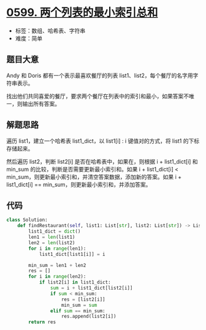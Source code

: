 # [0599. 两个列表的最小索引总和](https://leetcode.cn/problems/minimum-index-sum-of-two-lists/)

- 标签：数组、哈希表、字符串
- 难度：简单

## 题目大意

Andy 和 Doris 都有一个表示最喜欢餐厅的列表 list1、list2，每个餐厅的名字用字符串表示。

找出他们共同喜爱的餐厅，要求两个餐厅在列表中的索引和最小，如果答案不唯一，则输出所有答案。

## 解题思路

遍历 list1，建立一个哈希表 list1_dict，以 list1[i] : i 键值对的方式，将 list1 的下标存储起来。

然后遍历 list2，判断 list2[i] 是否在哈希表中，如果在，则根据 i + list1_dict[i] 和 min_sum 的比较，判断是否需要更新最小索引和。如果 i + list1_dict[i] < min_sum，则更新最小索引和，并清空答案数据，添加新的答案。如果 i + list1_dict[i] == min_sum，则更新最小索引和，并添加答案。

## 代码

```Python
class Solution:
    def findRestaurant(self, list1: List[str], list2: List[str]) -> List[str]:
        list1_dict = dict()
        len1 = len(list1)
        len2 = len(list2)
        for i in range(len1):
            list1_dict[list1[i]] = i

        min_sum = len1 + len2
        res = []
        for i in range(len2):
            if list2[i] in list1_dict:
                sum = i + list1_dict[list2[i]]
                if sum < min_sum:
                    res = [list2[i]]
                    min_sum = sum
                elif sum == min_sum:
                    res.append(list2[i])
        return res
```

